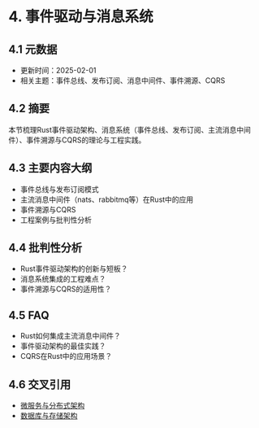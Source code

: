 # 4. 事件驱动与消息系统

## 4.1 元数据

- 更新时间：2025-02-01
- 相关主题：事件总线、发布订阅、消息中间件、事件溯源、CQRS

## 4.2 摘要

本节梳理Rust事件驱动架构、消息系统（事件总线、发布订阅、主流消息中间件）、事件溯源与CQRS的理论与工程实践。

## 4.3 主要内容大纲

- 事件总线与发布订阅模式
- 主流消息中间件（nats、rabbitmq等）在Rust中的应用
- 事件溯源与CQRS
- 工程案例与批判性分析

## 4.4 批判性分析

- Rust事件驱动架构的创新与短板？
- 消息系统集成的工程难点？
- 事件溯源与CQRS的适用性？

## 4.5 FAQ

- Rust如何集成主流消息中间件？
- 事件驱动架构的最佳实践？
- CQRS在Rust中的应用场景？

## 4.6 交叉引用

- [微服务与分布式架构](./03_microservice_architecture.md)
- [数据库与存储架构](./05_database_storage.md)
